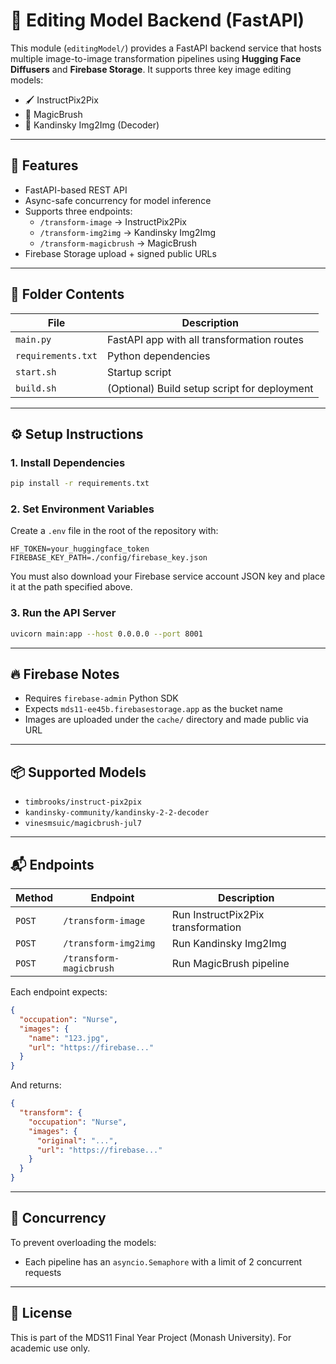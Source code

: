 # 🧠 Editing Model Backend (FastAPI)

This module (`editingModel/`) provides a FastAPI backend service that hosts multiple image-to-image transformation pipelines using **Hugging Face Diffusers** and **Firebase Storage**. It supports three key image editing models:

- 🖌️ InstructPix2Pix
- 🎨 MagicBrush
- 🧬 Kandinsky Img2Img (Decoder)

---

## 🚀 Features

- FastAPI-based REST API
- Async-safe concurrency for model inference
- Supports three endpoints:
  - `/transform-image` → InstructPix2Pix
  - `/transform-img2img` → Kandinsky Img2Img
  - `/transform-magicbrush` → MagicBrush
- Firebase Storage upload + signed public URLs

---

## 🧰 Folder Contents

| File           | Description |
|----------------|-------------|
| `main.py`      | FastAPI app with all transformation routes |
| `requirements.txt` | Python dependencies |
| `start.sh`     | Startup script |
| `build.sh`     | (Optional) Build setup script for deployment |

---

## ⚙️ Setup Instructions

### 1. Install Dependencies

```bash
pip install -r requirements.txt
```

### 2. Set Environment Variables

Create a `.env` file in the root of the repository with:

```env
HF_TOKEN=your_huggingface_token
FIREBASE_KEY_PATH=./config/firebase_key.json
```

You must also download your Firebase service account JSON key and place it at the path specified above.

### 3. Run the API Server

```bash
uvicorn main:app --host 0.0.0.0 --port 8001
```

---

## 🔥 Firebase Notes

- Requires `firebase-admin` Python SDK
- Expects `mds11-ee45b.firebasestorage.app` as the bucket name
- Images are uploaded under the `cache/` directory and made public via URL

---

## 📦 Supported Models

- `timbrooks/instruct-pix2pix`
- `kandinsky-community/kandinsky-2-2-decoder`
- `vinesmsuic/magicbrush-jul7`

---

## 📬 Endpoints

| Method | Endpoint | Description |
|--------|----------|-------------|
| `POST` | `/transform-image` | Run InstructPix2Pix transformation |
| `POST` | `/transform-img2img` | Run Kandinsky Img2Img |
| `POST` | `/transform-magicbrush` | Run MagicBrush pipeline |

Each endpoint expects:

```json
{
  "occupation": "Nurse",
  "images": {
    "name": "123.jpg",
    "url": "https://firebase..."
  }
}
```

And returns:

```json
{
  "transform": {
    "occupation": "Nurse",
    "images": {
      "original": "...",
      "url": "https://firebase..."
    }
  }
}
```

---

## 🧠 Concurrency

To prevent overloading the models:
- Each pipeline has an `asyncio.Semaphore` with a limit of 2 concurrent requests

---

## 📄 License

This is part of the MDS11 Final Year Project (Monash University). For academic use only.
